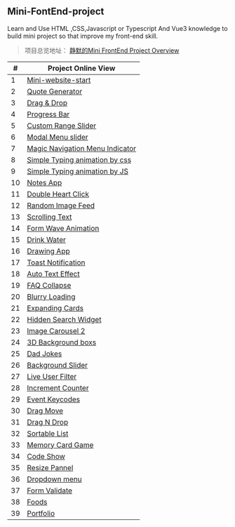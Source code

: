 ## Mini-FontEnd-project

Learn and Use HTML ,CSS,Javascript or Typescript And Vue3 knowledge to build mini project so that improve my front-end skill.

> 项目总览地址： [静默的Mini FrontEnd Project Overview](https://q10viking.github.io/minifrontendproject/01%20%E9%A1%B9%E7%9B%AE%E5%88%97%E8%A1%A8.html)



| #    | Project Online View                                          |
| ---- | ------------------------------------------------------------ |
| 1    | [Mini-website-start](https://q10viking.github.io/Mini-FrontEnd-project/01%20mini-website/) |
| 2    | [Quote Generator](https://q10viking.github.io/Mini-FrontEnd-project/04%20quote/) |
| 3    | [Drag & Drop](https://q10viking.github.io/Mini-FrontEnd-project/05%20drag%20and%20drop%20project/) |
| 4    | [Progress Bar](https://q10viking.github.io/Mini-FrontEnd-project/06%20progress/) |
| 5    | [Custom Range Slider](https://q10viking.github.io/Mini-FrontEnd-project/07%20custom%20range%20slider/) |
| 6    | [Modal Menu slider](https://q10viking.github.io/Mini-FrontEnd-project/08%20modal%20menu%20slider/) |
| 7    | [Magic Navigation Menu Indicator](https://q10viking.github.io/Mini-FrontEnd-project/09%20Magic%20Navigation%20Menu%20Indicator/) |
| 8    | [Simple Typing animation by css](https://q10viking.github.io/Mini-FrontEnd-project/10%20Simple%20Typing%20animation/) |
| 9    | [Simple Typing animation by JS](https://q10viking.github.io/Mini-FrontEnd-project/11%20Simple%20Typing%20animation%20by%20js/) |
| 10   | [Notes App](https://q10viking.github.io/Mini-FrontEnd-project/12%20Notes%20App/) |
| 11   | [Double Heart Click](https://q10viking.github.io/Mini-FrontEnd-project/13%20Double%20heart%20click/) |
| 12   | [Random Image Feed](https://q10viking.github.io/Mini-FrontEnd-project/14%20Random%20Image%20Feed/) |
| 13   | [Scrolling Text](https://q10viking.github.io/Mini-FrontEnd-project/15%20Scrolling%20Text/) |
| 14   | [Form Wave Animation](https://q10viking.github.io/Mini-FrontEnd-project/16%20Form%20Wave%20Animation/) |
| 15   | [Drink Water](https://q10viking.github.io/Mini-FrontEnd-project/17%20Drink%20Water/) |
| 16   | [Drawing App](https://q10viking.github.io/Mini-FrontEnd-project/18%20Drawing%20App/) |
| 17   | [Toast Notification](https://q10viking.github.io/Mini-FrontEnd-project/19%20Toast%20Notification/) |
| 18   | [Auto Text Effect](https://q10viking.github.io/Mini-FrontEnd-project/20%20Auto%20Text%20Effect/) |
| 19   | [FAQ Collapse](https://q10viking.github.io/Mini-FrontEnd-project/21%20FAQ%20Collapse/) |
| 20   | [Blurry Loading](https://q10viking.github.io/Mini-FrontEnd-project/22%20Blurry%20Loading/) |
| 21   | [Expanding Cards](https://q10viking.github.io/Mini-FrontEnd-project/24%20Expanding%20Cards/dist/) |
| 22   | [Hidden Search Widget](https://q10viking.github.io/Mini-FrontEnd-project/25%20Hidden%20Search%20Widget/dist/) |
| 23   | [Image Carousel 2](https://q10viking.github.io/Mini-FrontEnd-project/27%20Image%20Carousel%202/dist/) |
| 24   | [3D Background boxs](https://q10viking.github.io/Mini-FrontEnd-project/29%203D%20Background%20Boxs/dist/index.html) |
| 25   | [Dad Jokes](https://q10viking.github.io/Mini-FrontEnd-project/30%20Dad%20Jokes/dist/) |
| 26   | [Background Slider](https://q10viking.github.io/Mini-FrontEnd-project/31%20Background%20slider/vanilla/dist/) |
| 27   | [Live User Filter](https://q10viking.github.io/Mini-FrontEnd-project/32%20Live%20User%20Filter/vanilla/dist/) |
| 28   | [Increment Counter](https://q10viking.github.io/Mini-FrontEnd-project/33%20Increment%20Counter/vite-project/dist/) |
| 29   | [Event Keycodes](https://q10viking.github.io/Mini-FrontEnd-project/34%20Event%20KeyCodes/vite-project/dist/) |
| 30   | [Drag Move](https://q10viking.github.io/Mini-FrontEnd-project/36%20Drag%20Move/vanilla/dist/) |
| 31   | [Drag N Drop](https://q10viking.github.io/Mini-FrontEnd-project/35%20Drag%20N%20Drop/vanilla/dist/) |
| 32   | [Sortable List](https://q10viking.github.io/Mini-FrontEnd-project/37%20Sortable%20List/vite-project/dist/) |
| 33   | [Memory Card Game](https://q10viking.github.io/Mini-FrontEnd-project/38%20Memory%20Card%20Game/vite-project/dist/) |
| 34   | [Code Show](https://q10viking.github.io/Mini-FrontEnd-project/39%20valentine/vanilla/dist/) |
| 35   | [Resize Pannel](https://q10viking.github.io/Mini-FrontEnd-project/40%20resize%20panel/vanilla/dist/) |
| 36   | [Dropdown menu](https://q10viking.github.io/Mini-FrontEnd-project/42%20dropdown%20menu/dist/#/) |
| 37   | [Form Validate](https://q10viking.github.io/Mini-FrontEnd-project/43%20form%20validator/dist/) |
| 38   | [Foods](https://q10viking.github.io/Mini-FrontEnd-project/44%20foods/dist/) |
| 39   | [Portfolio](https://q10viking.github.io/Mini-FrontEnd-project/45%20portfolio/dist/)                                                |



